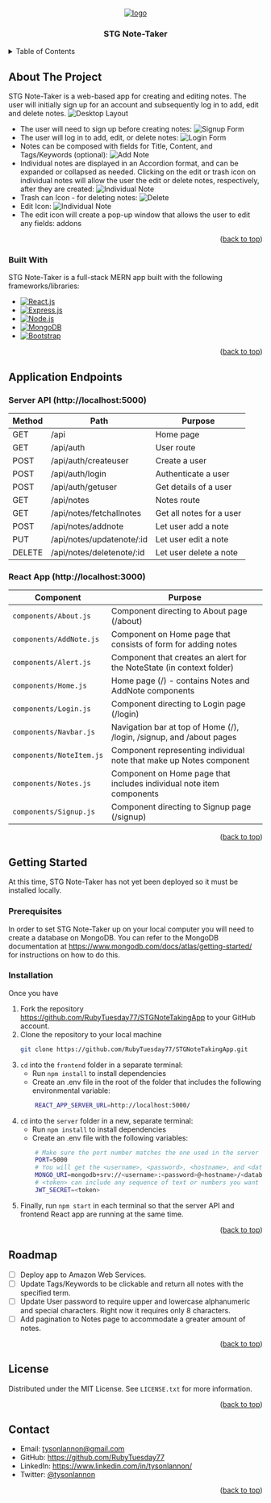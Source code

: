 <a name="readme-top"></a>

<!-- PROJECT LOGO / TITLE -->
<br />
<div align="center">
    <a href="https://github.com/RubyTuesday77/STGNoteTakingApp">
        <img src="addons/stglogo.png" alt="logo" />
    </a>
    <h3 align="center">STG Note-Taker</h3>
</div>


<!-- TABLE OF CONTENTS -->
<details>
    <summary>Table of Contents</summary>
    <ol>
        <li>
            <a href="#about-the-project">About the Project</a>
            <ul>
                <li><a href="#built-with">Built With</a></li>
            </ul>
        </li>
        <li>
            <a href="#application-endpoints">Application Endpoints</a>
            <ul>
                <li><a href="#prerequisites">Server API</a></li>
                <li><a href="#installation">React App</a></li>
            </ul>
        </li>
        <li>
            <a href="#getting-started">Getting Started</a>
            <ul>
                <li><a href="#prerequisites">Prerequisites</a></li>
                <li><a href="#installation">Installation</a></li>
            </ul>
        </li>
        <li><a href="#roadmap">Roadmap / Future Updates</a></li>
        <li><a href="#license">License</a></li>
        <li><a href="#contact">Contact</a></li>
    </ol>
</details>


<!-- ABOUT THE PROJECT -->
## About The Project

STG Note-Taker is a web-based app for creating and editing notes. The user will initially sign up for an account and subsequently log in to add, edit and delete notes.
![Desktop Layout](addons/STG-screenshot.png?raw=true)
* The user will need to sign up before creating notes:
    ![Signup Form](addons/Signup.png?raw=true)
* The user will log in to add, edit, or delete notes:
    ![Login Form](addons/Login.png?raw=true)
* Notes can be composed with fields for Title, Content, and Tags/Keywords (optional):
    ![Add Note](addons/addnote.png?raw=true)
* Individual notes are displayed in an Accordion format, and can be expanded or collapsed as needed. Clicking on the edit or trash icon on individual notes will allow the user the edit or delete notes, respectively, after they are created:
    ![Individual Note](addons/note-example.png?raw=true)
* Trash can Icon - for deleting notes:
    ![Delete](addons/Delete-icon.png?raw=true)
* Edit Icon:
    ![Individual Note](addons/Edit-icon.png?raw=true)
* The edit icon will create a pop-up window that allows the user to edit any fields:
addons
<p align="right">(<a href="#readme-top">back to top</a>)</p>


### Built With

STG Note-Taker is a full-stack MERN app built with the following frameworks/libraries:
* [![React.js](https://img.shields.io/badge/react-%2320232a.svg?style=for-the-badge&logo=react&logoColor=%2361DAFB)](https://reactjs.org/)
* [![Express.js](https://img.shields.io/badge/express.js-%23404d59.svg?style=for-the-badge&logo=express&logoColor=%2361DAFB)](https://expressjs.com/)
* [![Node.js](https://img.shields.io/badge/node.js-6DA55F?style=for-the-badge&logo=node.js&logoColor=white)](https://nodejs.org/)
* [![MongoDB](https://custom-icon-badges.demolab.com/badge/-MongoDB-47A248?style=for-the-badge&logo=mongodb&logoColor=white)](https://www.mongodb.com/)
* [![Bootstrap](https://img.shields.io/badge/bootstrap-%23563D7C.svg?style=for-the-badge&logo=bootstrap&logoColor=white)](https://getbootstrap.com)

<p align="right">(<a href="#readme-top">back to top</a>)</p>


<!-- APP ENDPOINTS -->
## Application Endpoints

### Server API (http://localhost:5000)
| Method | Path                        | Purpose                  |
| ------ | ----------------------------| -------------------------|
| GET    | /api                        | Home page                |
| GET    | /api/auth                   | User route               |
| POST   | /api/auth/createuser        | Create a user            |
| POST   | /api/auth/login             | Authenticate a user      |
| POST   | /api/auth/getuser           | Get details of a user    |
| GET    | /api/notes                  | Notes route              |
| GET    | /api/notes/fetchallnotes    | Get all notes for a user |
| POST   | /api/notes/addnote          | Let user add a note      |
| PUT    | /api/notes/updatenote/:id   | Let user edit a note     |
| DELETE | /api/notes/deletenote/:id   | Let user delete a note   |


### React App (http://localhost:3000)
| Component                | Purpose                                                               |
| ------------------------ | ----------------------------------------------------------------------|
| `components/About.js`    | Component directing to About page (/about)                            |
| `components/AddNote.js`  | Component on Home page that consists of form for adding notes         |
| `components/Alert.js`    | Component that creates an alert for the NoteState (in context folder) |
| `components/Home.js`     | Home page (/) - contains Notes and AddNote components                 |
| `components/Login.js`    | Component directing to Login page (/login)                            |
| `components/Navbar.js`   | Navigation bar at top of Home (/), /login, /signup, and /about pages  |
| `components/NoteItem.js` | Component representing individual note that make up Notes component   |
| `components/Notes.js`    | Component on Home page that includes individual note item components  |
| `components/Signup.js`   | Component directing to Signup page (/signup)                          |


<p align="right">(<a href="#readme-top">back to top</a>)</p>


<!-- GETTING STARTED -->
## Getting Started
At this time, STG Note-Taker has not yet been deployed so it must be installed locally.

### Prerequisites
In order to set STG Note-Taker up on your local computer you will need to create a database on MongoDB. You can refer to the MongoDB documentation at https://www.mongodb.com/docs/atlas/getting-started/ for instructions on how to do this.


### Installation
Once you have 
1. Fork the repository https://github.com/RubyTuesday77/STGNoteTakingApp to your GitHub account.
2. Clone the repository to your local machine
    ```sh
   git clone https://github.com/RubyTuesday77/STGNoteTakingApp.git
   ```
3. `cd` into the `frontend` folder in a separate terminal:
    * Run `npm install` to install dependencies
    * Create an .env file in the root of the folder that includes the following environmental variable:
    ```sh
        REACT_APP_SERVER_URL=http://localhost:5000/
    ```
4. `cd` into the `server` folder in a new, separate terminal:
    * Run `npm install` to install dependencies
    * Create an .env file with the following variables:
    ```sh
        # Make sure the port number matches the one used in the server .env
        PORT=5000
        # You will get the <username>, <password>, <hostname>, and <database> when you create your database in the Prerequisites section above
        MONGO_URI=mongodb+srv://<username>:<password>@<hostname>/<database>
        # <token> can include any sequence of text or numbers you want to use as a keyword - no spaces
        JWT_SECRET=<token>
    ```
5. Finally, run `npm start` in each terminal so that the server API and frontend React app are running at the same time.

<p align="right">(<a href="#readme-top">back to top</a>)</p>


<!-- ROADMAP / FUTURE UPDATES -->
## Roadmap

- [ ] Deploy app to Amazon Web Services.
- [ ] Update Tags/Keywords to be clickable and return all notes with the specified term.
- [ ] Update User password to require upper and lowercase alphanumeric and special characters. Right now it requires only 8 characters.
- [ ] Add pagination to Notes page to accommodate a greater amount of notes.

<p align="right">(<a href="#readme-top">back to top</a>)</p>


<!-- LICENSE -->
## License

Distributed under the MIT License. See `LICENSE.txt` for more information.

<p align="right">(<a href="#readme-top">back to top</a>)</p>


<!-- CONTACT -->
## Contact

* Email: tysonlannon@gmail.com
* GitHub: https://github.com/RubyTuesday77
* LinkedIn: https://www.linkedin.com/in/tysonlannon/
* Twitter: [@tysonlannon](https://twitter.com/tysonlannon)

<p align="right">(<a href="#readme-top">back to top</a>)</p>